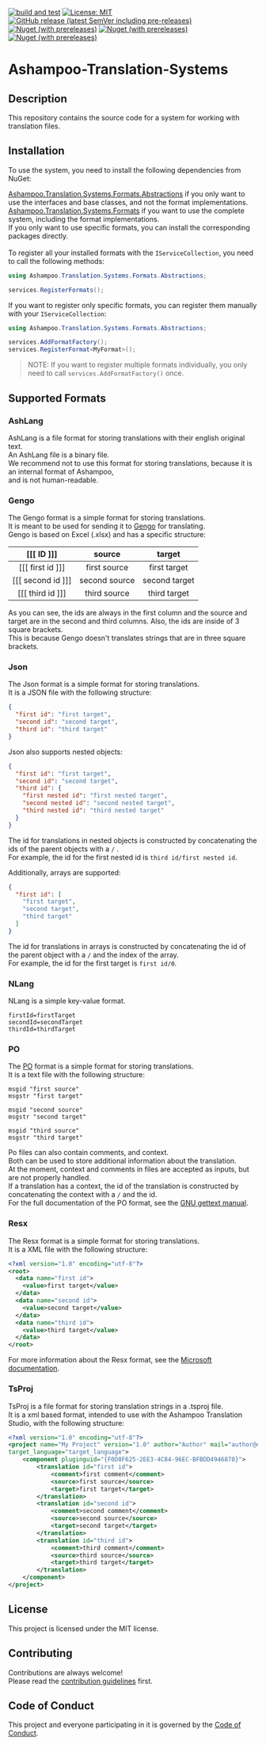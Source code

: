 [![build and test](https://github.com/RealAshampoo/Ashampoo-Translation-Systems/actions/workflows/build-and-test.yml/badge.svg)](https://github.com/RealAshampoo/Ashampoo-Translation-Systems/actions/workflows/build-and-test.yml)
[![License: MIT](https://img.shields.io/badge/License-MIT-blue?style=flat-square)](https://github.com/RealAshampoo/Ashampoo-Translation-Systems/blob/main/LICENSE)
[![GitHub release (latest SemVer including pre-releases)](https://img.shields.io/github/v/release/RealAshampoo/Ashampoo-Translation-Systems?display_name=tag&include_prereleases&sort=semver&style=flat-square)](https://github.com/RealAshampoo/Ashampoo-Translation-Systems/releases/latest)
[![Nuget (with prereleases)](https://img.shields.io/nuget/vpre/Ashampoo.Translation.Systems.Formats?color=green&label=Formats&style=flat-square)](https://www.nuget.org/packages/Ashampoo.Translation.Systems.Formats)
[![Nuget (with prereleases)](https://img.shields.io/nuget/vpre/Ashampoo.Translation.Systems.Formats.Abstractions?color=green&label=Abstractions&style=flat-square)](https://www.nuget.org/packages/Ashampoo.Translation.Systems.Formats.Abstractions)
[![Nuget (with prereleases)](https://img.shields.io/nuget/vpre/Ashampoo.Translation.Systems.Components?color=green&label=Components&style=flat-square)](https://www.nuget.org/packages/Ashampoo.Translation.Systems.Components)
# Ashampoo-Translation-Systems

## Description
This repository contains the source code for a system for working with translation files.

## Installation
To use the system, you need to install the following dependencies from NuGet:

[Ashampoo.Translation.Systems.Formats.Abstractions](https://www.nuget.org/packages/Ashampoo.Translation.Systems/) if you only want to use the interfaces and base classes, and not the format implementations.\
[Ashampoo.Translation.Systems.Formats](https://www.nuget.org/packages/Ashampoo.Translation.Systems.Formats/) if you want to use the complete system, including the format implementations.\
If you only want to use specific formats, you can install the corresponding packages directly.\
\
To register all your installed formats with the `IServiceCollection`, you need to call the following methods:
```c#
using Ashampoo.Translation.Systems.Formats.Abstractions;

services.RegisterFormats();
```
If you want to register only specific formats, you can register them manually with your `IServiceCollection`:
```c#
using Ashampoo.Translation.Systems.Formats.Abstractions;

services.AddFormatFactory();
services.RegisterFormat<MyFormat>();
```
> NOTE: If you want to register multiple formats individually, you only need to call `services.AddFormatFactory()` once.


## Supported Formats

### AshLang
AshLang is a file format for storing translations with their english original text.\
An AshLang file is a binary file.\
We recommend not to use this format for storing translations, because it is an internal format of Ashampoo,\
and is not human-readable.

### Gengo
The Gengo format is a simple format for storing translations.\
It is meant to be used for sending it to [Gengo](https://gengo.com/) for translating.\
Gengo is based on Excel (.xlsx) and has a specific structure:

|    [[[ ID ]]]     |    source     |    target     |
|:-----------------:|:-------------:|:-------------:|
| [[[ first id ]]]  | first source  | first target  |
| [[[ second id ]]] | second source | second target |
| [[[ third id ]]]  | third source  | third target  |

As you can see, the ids are always in the first column and the source and target are in the second and third columns.
Also, the ids are inside of 3 square brackets.\
This is because Gengo doesn't translates strings that are in three square brackets.

### Json
The Json format is a simple format for storing translations.\
It is a JSON file with the following structure:

```json
{
  "first id": "first target",
  "second id": "second target",
  "third id": "third target"
}
```
Json also supports nested objects:

```json
{
  "first id": "first target",
  "second id": "second target",
  "third id": {
    "first nested id": "first nested target",
    "second nested id": "second nested target",
    "third nested id": "third nested target"
  }
}
```
The id for translations in nested objects is constructed by concatenating the ids of the parent objects with a `/` .\
For example, the id for the first nested id is `third id/first nested id`.

Additionally, arrays are supported:

```json
{
  "first id": [
    "first target",
    "second target",
    "third target"
  ]
}
```
The id for translations in arrays is constructed by concatenating the id of the parent object with a `/` and the index of the array.\
For example, the id for the first target is `first id/0`.

### NLang
NLang is a simple key-value format.
```
firstId=firstTarget
secondId=secondTarget
thirdId=thirdTarget
```

### PO
The [PO](https://www.gnu.org/software/gettext/manual/html_node/PO-Files.html) format is a simple format for storing translations.\
It is a text file with the following structure:

```po
msgid "first source"
msgstr "first target"

msgid "second source"
msgstr "second target"

msgid "third source"
msgstr "third target"
```

Po files can also contain comments, and context.\
Both can be used to store additional information about the translation.\
At the moment, context and comments in files are accepted as inputs, but are not properly handled.\
If a translation has a context, the id of the translation is constructed by concatenating the context with a `/` and the id.\
For the full documentation of the PO format, see the [GNU gettext manual](https://www.gnu.org/software/gettext/manual/html_node/PO-Files.html).

### Resx
The Resx format is a simple format for storing translations.\
It is a XML file with the following structure:

```xml
<?xml version="1.0" encoding="utf-8"?>
<root>
  <data name="first id">
    <value>first target</value>
  </data>
  <data name="second id">
    <value>second target</value>
  </data>
  <data name="third id">
    <value>third target</value>
  </data>
</root>
```
For more information about the Resx format, see the [Microsoft documentation](https://docs.microsoft.com/en-us/dotnet/framework/resources/creating-resource-files-for-desktop-apps#resx-files).

### TsProj
TsProj is a file format for storing translation strings in a .tsproj file.\
It is a xml based format, intended to use with the Ashampoo Translation Studio,
with the following structure:

```xml
<?xml version="1.0" encoding="utf-8"?>
<project name="My Project" version="1.0" author="Author" mail="author@email.com" source_language="source_language"
target_language="target_language">
    <component pluginguid="{F0D8F625-2EE3-4C84-96EC-BFBDD4946878}">
        <translation id="first id">
            <comment>first comment</comment>
            <source>first source</source>
            <target>first target</target>
        </translation>
        <translation id="second id">
            <comment>second comment</comment>
            <source>second source</source>
            <target>second target</target>
        </translation>
        <translation id="third id">
            <comment>third comment</comment>
            <source>third source</source>
            <target>third target</target>
        </translation>
    </component>
</project>
```



## License
This project is licensed under the MIT license.

## Contributing
Contributions are always welcome!\
Please read the [contribution guidelines](CONTRIBUTING.md) first.

## Code of Conduct
This project and everyone participating in it is governed by the [Code of Conduct](CODE_OF_CONDUCT.md).